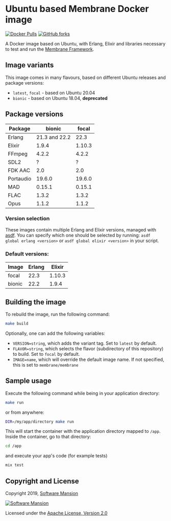 # Ubuntu based Membrane Docker image

[![Docker Pulls](https://img.shields.io/docker/pulls/membrane/membrane)][docker-hub]
[![GitHub forks](https://img.shields.io/github/forks/membraneframework/docker-membrane?style=social)][github]

A Docker image based on Ubuntu, with Erlang, Elixir and libraries necessary to test and run the [Membrane Framework].

## Image variants

This image comes in many flavours, based on different Ubuntu releases and package versions:

- `latest`, `focal` - based on Ubuntu 20.04
- `bionic` - based on Ubuntu 18.04, **deprecated**

## Package versions

Package | bionic | focal
--------|--------|------
Erlang | 21.3 and 22.2 | 22.3
Elixir | 1.9.4 | 1.10.3
FFmpeg | 4.2.2 | 4.2.2
SDL2 | ? | ?
FDK AAC | 2.0 | 2.0
Portaudio | 19.6.0 | 19.6.0
MAD | 0.15.1 | 0.15.1
FLAC | 1.3.2 | 1.3.2
Opus | 1.1.2 | 1.1.2

### Version selection

These images contain multiple Erlang and Elixir versions, managed with [asdf]. You can specify which one should be selected by running: `asdf global erlang <version>` or `asdf global elixir <version>` in your script.

### Default versions:

Image  | Erlang | Elixir
-------|--------|-------
focal  | 22.3   | 1.10.3
bionic | 22.2   | 1.9.4

## Building the image

To rebuild the image, run the following command:

```sh
make build
```

Optionally, one can add the following variables:
* `VERSION=string`, which adds the variant tag. Set to `latest` by default.
* `FLAVOR=string`, which selects the flavor (subdirectory of this repository) to build. Set to `focal` by default.
* `IMAGE=name`, which will override the default image name. If not specified, this is set to `membrane/membrane`

## Sample usage

Execute the following command while being in your application directory:

```sh
make run
```

or from anywhere:

```sh
DIR=/my/app/directory make run
```

This will start the container with the application directory mapped to `/app`. Inside the container, go to that directory:

```sh
cd /app
```

and execute your app's code (for example tests)
```sh
mix test
```

## Copyright and License

Copyright 2019, [Software Mansion]

[![Software Mansion](https://membraneframework.github.io/static/logo/swm_logo_readme.png)][Software Mansion]

Licensed under the [Apache License, Version 2.0](LICENSE)

[Software Mansion]: https://swmansion.com/?utm_source=git&utm_medium=readme&utm_campaign=docker-membrane
[Membrane Framework]: https://membraneframework.org
[asdf]: https://asdf-vm.com/
[github]: https://github.com/membraneframework/docker-membrane
[docker-hub]: https://hub.docker.com/r/membrane/membrane
